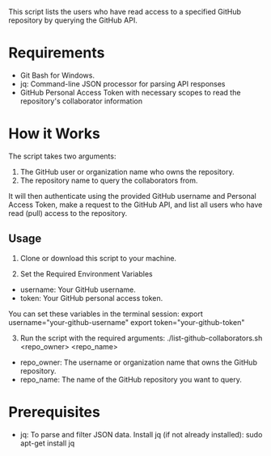 This script lists the users who have read access to a specified GitHub repository by querying the GitHub API.

# Requirements
- Git Bash for Windows.
- jq: Command-line JSON processor for parsing API responses
- GitHub Personal Access Token with necessary scopes to read the repository's collaborator information

# How it Works
The script takes two arguments:

1. The GitHub user or organization name who owns the repository.
2. The repository name to query the collaborators from.

It will then authenticate using the provided GitHub username and Personal Access Token, make a request to the GitHub API, and list all users who have read (pull) access to the repository.

## Usage

1. Clone or download this script to your machine.

2. Set the Required Environment Variables
- username: Your GitHub username.
- token: Your GitHub personal access token.

You can set these variables in the terminal session:
export username="your-github-username"
export token="your-github-token"


3. Run the script with the required arguments: ./list-github-collaborators.sh <repo_owner> <repo_name>
- repo_owner: The username or organization name that owns the GitHub repository.
- repo_name: The name of the GitHub repository you want to query.


# Prerequisites
- jq: To parse and filter JSON data.
Install jq (if not already installed): sudo apt-get install jq
